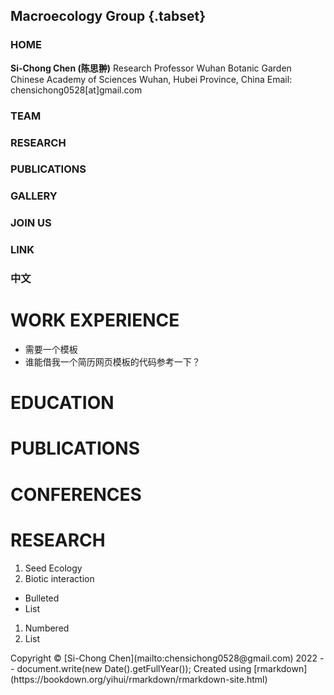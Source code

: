 ## Macroecology Group {.tabset}

### HOME
**Si-Chong Chen (陈思翀)**
Research Professor
Wuhan Botanic Garden
Chinese Academy of Sciences
Wuhan, Hubei Province, China
Email: chensichong0528[at]gmail.com

### TEAM

### RESEARCH

### PUBLICATIONS

### GALLERY

### JOIN US

### LINK

### 中文

# WORK EXPERIENCE
- 需要一个模板
- 谁能借我一个简历网页模板的代码参考一下？

# EDUCATION
# PUBLICATIONS
# CONFERENCES

# RESEARCH
1. Seed Ecology
2. Biotic interaction

- Bulleted
- List

1. Numbered
2. List

<div style="text-align: centre">
Copyright &copy; [Si-Chong Chen](mailto:chensichong0528@gmail.com) 2022 -- document.write(new Date().getFullYear());
Created using [rmarkdown](https://bookdown.org/yihui/rmarkdown/rmarkdown-site.html)
</div>
